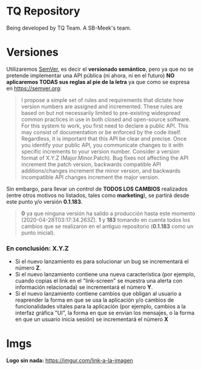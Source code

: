 # TQ Repository 
Being developed by TQ Team. A SB-Meek's team.

# Versiones

Utilizaremos [SemVer](https://semver.org), es decir el **versionado semántico**, pero ya que no se pretende implementar una API pública (ni ahora, ni en el futuro) **NO aplicaremos TODAS sus reglas al pie de la letra** ya que como se expresa en https://semver.org:

> I propose a simple set of rules and requirements that dictate how version numbers are assigned and incremented. These rules are based on but not necessarily limited to pre-existing widespread common practices in use in both closed and open-source software. For this system to work, you first need to declare a public API. This may consist of documentation or be enforced by the code itself. Regardless, it is important that this API be clear and precise. Once you identify your public API, you communicate changes to it with specific increments to your version number. Consider a version format of X.Y.Z (Major.Minor.Patch). Bug fixes not affecting the API increment the patch version, backwards compatible API additions/changes increment the minor version, and backwards incompatible API changes increment the major version.

Sin embargo, para llevar un control de **TODOS LOS CAMBIOS** realizados (entre otros motivos no listados, tales como **marketing**), se partirá desde este punto y/o versión **0.1.183**.

>**0** ya que ninguna versión ha salido a producción hasta este momento (2020-04-28T03:17:34.263Z). **1** y **183** tomando en cuenta todos los cambios que se realizaron en el antiguo repositorio (**0.1.183** como un punto inicial).

### En conclusión: X.Y.Z

<ul>
  <li>
    Si el nuevo lanzamiento es para solucionar un bug se incrementará el número <b>Z</b>.
  </li>
  <li>
    Si el nuevo lanzamiento contiene una nueva característica (por ejemplo, cuando copias el link en el "link-screen" se muestra una alerta con información relacionada) se incrementará el número <b>Y</b>.
  </li>
  <li>
    Si el nuevo lanzamiento contiene cambios que obligan al usuario a reaprender la forma en que se usa la aplicación y/o cambios de funcionalidades vitales para la aplicación (por ejemplo, cambios a la interfaz gráfica "UI", la forma en que se envían los mensajes, o la forma en que un usuario inicia sesión) se incrementará el número <b>X</b>
  </li>
</ul>

# Imgs
**Logo sin nada:** https://imgur.com/link-a-la-imagen
